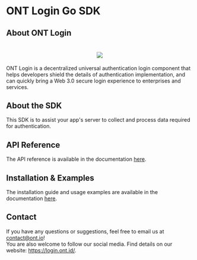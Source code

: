 # ONT Login Go SDK

## About ONT Login 

<h1 align="center">
  <img src="https://login.ont.id/assets/guide.24a791f0.png"></a>
</h1>

ONT Login is a decentralized universal authentication login component that helps developers shield the details of authentication implementation, and can quickly bring a Web 3.0 secure login experience to enterprises and services. 

## About the SDK

This SDK is to assist your app's server to collect and process data required for authentication.

## API Reference

The API reference is available in the documentation [here](https://docs.ont.io/decentralized-identity-and-data/ontid/ont-login/back-end-go-sdk/api-reference). 

## Installation & Examples

The installation guide and usage examples are available in the documentation [here](https://docs.ont.io/decentralized-identity-and-data/ontid/ont-login/back-end-go-sdk/integration-and-usage). 

## Contact

If you have any questions or suggestions, feel free to email us at contact@ont.io!<br/>
You are also welcome to follow our social media. Find details on our website: https://login.ont.id/.
